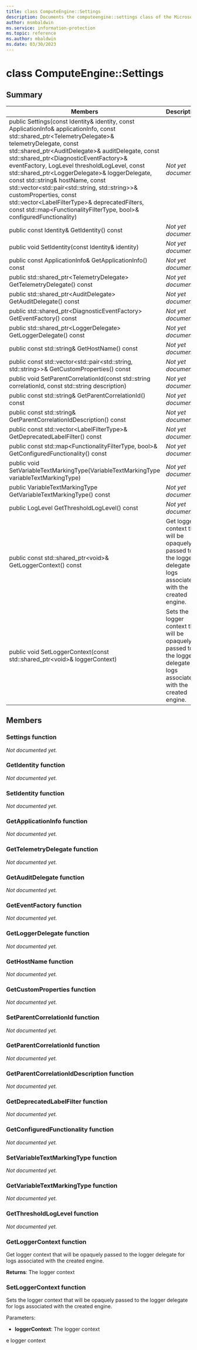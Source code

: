 ```yaml
---
title: class ComputeEngine::Settings 
description: Documents the computeengine::settings class of the Microsoft Information Protection (MIP) SDK.
author: msmbaldwin
ms.service: information-protection
ms.topic: reference
ms.author: mbaldwin
ms.date: 03/30/2023
---
```


# class ComputeEngine::Settings 
  
## Summary
 Members                        | Descriptions                                
--------------------------------|---------------------------------------------
public Settings(const Identity& identity, const ApplicationInfo& applicationInfo, const std::shared_ptr&lt;TelemetryDelegate&gt;& telemetryDelegate, const std::shared_ptr&lt;AuditDelegate&gt;& auditDelegate, const std::shared_ptr&lt;DiagnosticEventFactory&gt;& eventFactory, LogLevel thresholdLogLevel, const std::shared_ptr&lt;LoggerDelegate&gt;& loggerDelegate, const std::string& hostName, const std::vector&lt;std::pair&lt;std::string, std::string&gt;&gt;& customProperties, const std::vector&lt;LabelFilterType&gt;& deprecatedFilters, const std::map&lt;FunctionalityFilterType, bool&gt;& configuredFunctionality)  | _Not yet documented._
public const Identity& GetIdentity() const  | _Not yet documented._
public void SetIdentity(const Identity& identity)  | _Not yet documented._
public const ApplicationInfo& GetApplicationInfo() const  | _Not yet documented._
public std::shared_ptr&lt;TelemetryDelegate&gt; GetTelemetryDelegate() const  | _Not yet documented._
public std::shared_ptr&lt;AuditDelegate&gt; GetAuditDelegate() const  | _Not yet documented._
public std::shared_ptr&lt;DiagnosticEventFactory&gt; GetEventFactory() const  | _Not yet documented._
public std::shared_ptr&lt;LoggerDelegate&gt; GetLoggerDelegate() const  | _Not yet documented._
public const std::string& GetHostName() const  | _Not yet documented._
public const std::vector&lt;std::pair&lt;std::string, std::string&gt;&gt;& GetCustomProperties() const  | _Not yet documented._
public void SetParentCorrelationId(const std::string correlationId, const std::string description)  | _Not yet documented._
public const std::string& GetParentCorrelationId() const  | _Not yet documented._
public const std::string& GetParentCorrelationIdDescription() const  | _Not yet documented._
public const std::vector&lt;LabelFilterType&gt;& GetDeprecatedLabelFilter() const  | _Not yet documented._
public const std::map&lt;FunctionalityFilterType, bool&gt;& GetConfiguredFunctionality() const  | _Not yet documented._
public void SetVariableTextMarkingType(VariableTextMarkingType variableTextMarkingType)  | _Not yet documented._
public VariableTextMarkingType GetVariableTextMarkingType() const  | _Not yet documented._
public LogLevel GetThresholdLogLevel() const  | _Not yet documented._
public const std::shared_ptr&lt;void&gt;& GetLoggerContext() const  |  Get logger context that will be opaquely passed to the logger delegate for logs associated with the created engine.
public void SetLoggerContext(const std::shared_ptr&lt;void&gt;& loggerContext)  |  Sets the logger context that will be opaquely passed to the logger delegate for logs associated with the created engine.
  
## Members
  
### Settings function
_Not documented yet._

  
### GetIdentity function
_Not documented yet._

  
### SetIdentity function
_Not documented yet._

  
### GetApplicationInfo function
_Not documented yet._

  
### GetTelemetryDelegate function
_Not documented yet._

  
### GetAuditDelegate function
_Not documented yet._

  
### GetEventFactory function
_Not documented yet._

  
### GetLoggerDelegate function
_Not documented yet._

  
### GetHostName function
_Not documented yet._

  
### GetCustomProperties function
_Not documented yet._

  
### SetParentCorrelationId function
_Not documented yet._

  
### GetParentCorrelationId function
_Not documented yet._

  
### GetParentCorrelationIdDescription function
_Not documented yet._

  
### GetDeprecatedLabelFilter function
_Not documented yet._

  
### GetConfiguredFunctionality function
_Not documented yet._

  
### SetVariableTextMarkingType function
_Not documented yet._

  
### GetVariableTextMarkingType function
_Not documented yet._

  
### GetThresholdLogLevel function
_Not documented yet._

  
### GetLoggerContext function
Get logger context that will be opaquely passed to the logger delegate for logs associated with the created engine.

  
**Returns**: The logger context
  
### SetLoggerContext function
Sets the logger context that will be opaquely passed to the logger delegate for logs associated with the created engine.

Parameters:  
* **loggerContext**: The logger context

e logger context

